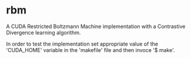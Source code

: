 rbm
===

A CUDA Restricted Boltzmann Machine implementation with a Contrastive Divergence learning algorithm.

In order to test the implementation set appropriate value of the 'CUDA_HOME' variable in the 'makefile' file and then invoce '$ make'.
